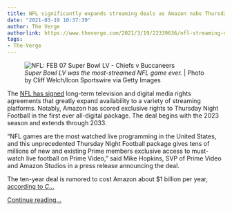 ```yaml
---
title: NFL significantly expands streaming deals as Amazon nabs Thursday Night exclusive
date: "2021-03-19 10:37:39"
author: The Verge
authorlink: https://www.theverge.com/2021/3/19/22339636/nfl-streaming-deals-amazon-peacock-paramount-tubi-espn-plus
tags:
- The-Verge
---
```

<figure>
      <img alt="NFL: FEB 07 Super Bowl LV - Chiefs v Buccaneers" src="https://cdn.vox-cdn.com/thumbor/jJsVesxcwJoAa-nX_ZLkbGCJcOw=/0x0:4800x3200/1310x873/cdn.vox-cdn.com/uploads/chorus_image/image/68992237/1231052043.0.jpg" />
        <figcaption><em>Super Bowl LV was the most-streamed NFL game ever.</em> | Photo by Cliff Welch/Icon Sportswire via Getty Images</figcaption>
    </figure>

  <p id="QNNUMS">The <a href="https://nflcommunications.com/Pages/NFL-COMPLETES-LONG-TERM-MEDIA-DISTRIBUTION-AGREEMENTS-PROVIDING-FANS-GREATER-ACCESS-TO-NFL-GAMES-THAN-EVER-BEFORE.aspx">NFL has signed</a> long-term television and digital media rights agreements that greatly expand availability to a variety of streaming platforms. Notably, Amazon has scored exclusive rights to Thursday Night Football in the first ever all-digital package. The deal begins with the 2023 season and extends through 2033.</p>
<p id="4bOA6L">“NFL games are the most watched live programming in the United States, and this unprecedented Thursday Night Football package gives tens of millions of new and existing Prime members exclusive access to must-watch live football on Prime Video,” said Mike Hopkins, SVP of Prime Video and Amazon Studios in a press release announcing the deal.</p>
<p id="9jTAmP">The ten-year deal is rumored to cost Amazon about $1 billion per year, <a href="https://www.cnbc.com/2021/03/18/nfl-media-rights-deal-2023-2033-amazon-gets-exclusive-thursday-night.html">according to <em>C...</em></a></p>
  <p>
    <a href="https://www.theverge.com/2021/3/19/22339636/nfl-streaming-deals-amazon-peacock-paramount-tubi-espn-plus">Continue reading&hellip;</a>
  </p>